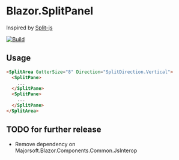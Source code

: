 # Blazor.SplitPanel
Inspired by [Split-js](https://split.js.org/)

[![Build](https://github.com/bigboystoffe/Blazor.SplitPanel/actions/workflows/dotnet.yml/badge.svg)](https://github.com/bigboystoffe/Blazor.SplitPanel/actions/workflows/dotnet.yml)

## Usage 
```HTML
<SplitArea GutterSize="8" Direction="SplitDirection.Vertical">
  <SplitPane>
    ...
  </SplitPane>
  <SplitPane>
    ...
  </SplitPane>
</SplitArea>
```

## TODO for further release
- Remove dependency on Majorsoft.Blazor.Components.Common.JsInterop
